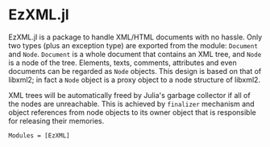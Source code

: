 # EzXML.jl

EzXML.jl is a package to handle XML/HTML documents with no hassle. Only two
types (plus an exception type) are exported from the module: `Document` and
`Node`. `Document` is a whole document that contains an XML tree, and `Node` is
a node of the tree. Elements, texts, comments, attributes and even documents can
be regarded as `Node` objects. This design is based on that of libxml2; in fact
a `Node` object is a proxy object to a node structure of libxml2.

XML trees will be automatically freed by Julia's garbage collector if all of the
nodes are unreachable. This is achieved by `finalizer` mechanism and object
references from node objects to its owner object that is responsible for
releasing their memories.


```@autodocs
Modules = [EzXML]
```
